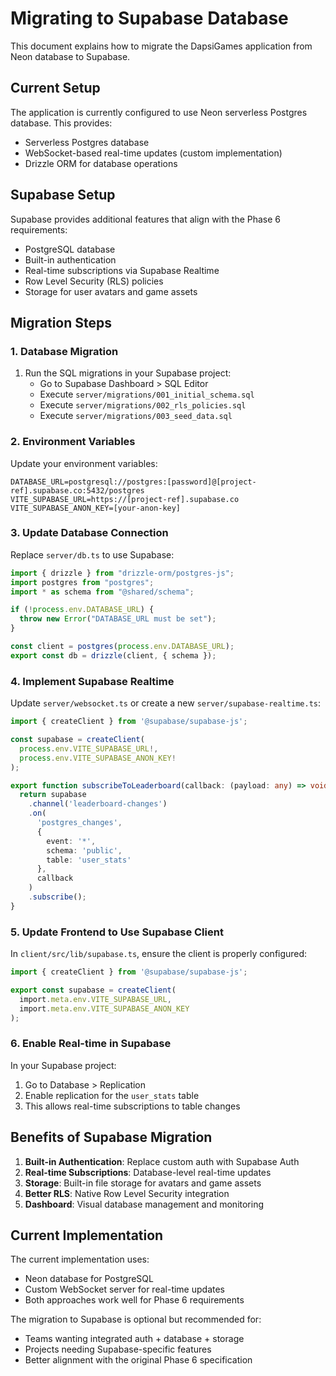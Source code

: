 # Migrating to Supabase Database

This document explains how to migrate the DapsiGames application from Neon database to Supabase.

## Current Setup

The application is currently configured to use Neon serverless Postgres database. This provides:
- Serverless Postgres database
- WebSocket-based real-time updates (custom implementation)
- Drizzle ORM for database operations

## Supabase Setup

Supabase provides additional features that align with the Phase 6 requirements:
- PostgreSQL database
- Built-in authentication
- Real-time subscriptions via Supabase Realtime
- Row Level Security (RLS) policies
- Storage for user avatars and game assets

## Migration Steps

### 1. Database Migration

1. Run the SQL migrations in your Supabase project:
   - Go to Supabase Dashboard > SQL Editor
   - Execute `server/migrations/001_initial_schema.sql`
   - Execute `server/migrations/002_rls_policies.sql`
   - Execute `server/migrations/003_seed_data.sql`

### 2. Environment Variables

Update your environment variables:
```env
DATABASE_URL=postgresql://postgres:[password]@[project-ref].supabase.co:5432/postgres
VITE_SUPABASE_URL=https://[project-ref].supabase.co
VITE_SUPABASE_ANON_KEY=[your-anon-key]
```

### 3. Update Database Connection

Replace `server/db.ts` to use Supabase:

```typescript
import { drizzle } from "drizzle-orm/postgres-js";
import postgres from "postgres";
import * as schema from "@shared/schema";

if (!process.env.DATABASE_URL) {
  throw new Error("DATABASE_URL must be set");
}

const client = postgres(process.env.DATABASE_URL);
export const db = drizzle(client, { schema });
```

### 4. Implement Supabase Realtime

Update `server/websocket.ts` or create a new `server/supabase-realtime.ts`:

```typescript
import { createClient } from '@supabase/supabase-js';

const supabase = createClient(
  process.env.VITE_SUPABASE_URL!,
  process.env.VITE_SUPABASE_ANON_KEY!
);

export function subscribeToLeaderboard(callback: (payload: any) => void) {
  return supabase
    .channel('leaderboard-changes')
    .on(
      'postgres_changes',
      {
        event: '*',
        schema: 'public',
        table: 'user_stats'
      },
      callback
    )
    .subscribe();
}
```

### 5. Update Frontend to Use Supabase Client

In `client/src/lib/supabase.ts`, ensure the client is properly configured:

```typescript
import { createClient } from '@supabase/supabase-js';

export const supabase = createClient(
  import.meta.env.VITE_SUPABASE_URL,
  import.meta.env.VITE_SUPABASE_ANON_KEY
);
```

### 6. Enable Real-time in Supabase

In your Supabase project:
1. Go to Database > Replication
2. Enable replication for the `user_stats` table
3. This allows real-time subscriptions to table changes

## Benefits of Supabase Migration

1. **Built-in Authentication**: Replace custom auth with Supabase Auth
2. **Real-time Subscriptions**: Database-level real-time updates
3. **Storage**: Built-in file storage for avatars and game assets
4. **Better RLS**: Native Row Level Security integration
5. **Dashboard**: Visual database management and monitoring

## Current Implementation

The current implementation uses:
- Neon database for PostgreSQL
- Custom WebSocket server for real-time updates
- Both approaches work well for Phase 6 requirements

The migration to Supabase is optional but recommended for:
- Teams wanting integrated auth + database + storage
- Projects needing Supabase-specific features
- Better alignment with the original Phase 6 specification
